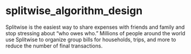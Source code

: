 # splitwise_algorithm_design
Splitwise is the easiest way to share expenses with friends and family and stop stressing about “who owes who.” Millions of people around the world use Splitwise to organize group bills for households, trips, and more to reduce the number of final transactions. 
